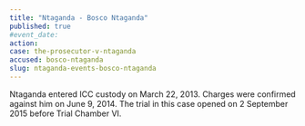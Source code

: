 ```yaml
---
title: "Ntaganda - Bosco Ntaganda"
published: true
#event_date:
action:
case: the-prosecutor-v-ntaganda
accused: bosco-ntaganda
slug: ntaganda-events-bosco-ntaganda
---
```


Ntaganda entered ICC custody on March 22, 2013. Charges were confirmed against him on June 9, 2014. The trial in this case opened on 2 September 2015 before Trial Chamber VI.

